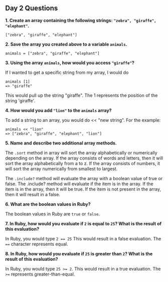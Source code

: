 ## Day 2 Questions

**1. Create an array containing the following strings: `"zebra", "giraffe", "elephant"`.**

```
["zebra", "giraffe", "elephant"]
```

**2. Save the array you created above to a variable `animals`.**

```
animals = ["zebra", "giraffe", "elephant"]
```

**3. Using the array `animals`, how would you access `"giraffe"`?**

If I wanted to get a specific string from my array, I would do

```
animals [1]
=> "giraffe"
```
This would pull up the string "giraffe". The 1 represents the position of the string 'giraffe'.


**4. How would you add `"lion"` to the `animals` array?**

To add a string to an array, you would do << "new string". For the example:

```
animals << "lion"
=> ["zebra", "giraffe", "elephant", "lion"]
```

**5. Name and describe two additional array methods.**

The `.sort` method in array will sort the array alphabetically or numerically depending on the array. If the array consists of words and letters, then it will sort the array alphabetically from a to z. If the array consists of numbers, it will sort the array numerically from smallest to largest.

The `.include?` method will evaluate the array with a boolean value of true or false. The .include? method will evaluate if the item is in the array. If the item is in the array, then it will be true. If the item is not present in the array, then it will result in a false.

**6. What are the boolean values in Ruby?**

The boolean values in Ruby are `true` or `false`.

**7. In Ruby, how would you evaluate if `2` is equal to `25`? What is the result of this evaluation?**

In Ruby, you would type `2 == 25` This would result in a false evaluation. The `==` character represents equal.

**8. In Ruby, how would you evaluate if `25` is greater than `2`? What is the result of this evaluation?**

In Ruby, you would type `25 >= 2`. This would result in a true evaluation. The `>=` represents greater-than-equal.
